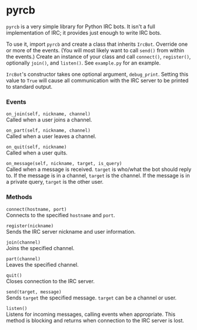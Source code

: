 # pyrcb
`pyrcb` is a very simple library for Python IRC bots. It isn't a full implementation of IRC; it provides just enough to write IRC bots.

To use it, import `pyrcb` and create a class that inherits `IrcBot`. Override one or more of the events. (You will most likely want to call `send()` from within the events.) Create an instance of your class and call `connect()`, `register()`, optionally `join()`, and `listen()`. See `example.py` for an example.

`IrcBot`'s constructor takes one optional argument, `debug_print`. Setting this value to `True` will cause all communication with the IRC server to be printed to standard output.

### Events
`on_join(self, nickname, channel)`  
Called when a user joins a channel.
  
`on_part(self, nickname, channel)`  
Called when a user leaves a channel.
  
`on_quit(self, nickname)`  
Called when a user quits.
  
`on_message(self, nickname, target, is_query)`  
Called when a message is received.
`target` is who/what the bot should reply to. If the message is in a channel, `target` is the channel. If the message is in a private query, `target` is the other user.

### Methods
`connect(hostname, port)`  
Connects to the specified `hostname` and `port`.

`register(nickname)`  
Sends the IRC server nickname and user information.

`join(channel)`  
Joins the specified channel.

`part(channel)`  
Leaves the specified channel.

`quit()`  
Closes connection to the IRC server.

`send(target, message)`  
Sends `target` the specified message. `target` can be a channel or user.

`listen()`  
Listens for incoming messages, calling events when appropriate. This method is blocking and returns when connection to the IRC server is lost.
